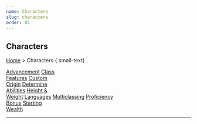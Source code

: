 ```yaml
---
name: Characters
slug: characters
order: 02
---
```

## Characters
[Home](dm-operations-center) > Characters {.small-text}

<div class="menu-container">
    <a href="advancement">Advancement</a>
    <a href="class-features">Class<br/> Features</a>
    <a href="custom-origin">Custom<br/> Origin</a>
    <a href="determine-abilities">Determine<br/> Abilities</a>
    <a href="height-and-weight">Height &<br/> Weight</a>
    <a href="languages">Languages</a>
    <a href="multiclassing">Multiclassing</a>
    <a href="proficiency-bonus">Proficiency<br/> Bonus</a>
    <a href="starting-wealth">Starting<br/> Wealth</a>
    <a href="."></a>
    <a href="."></a>
    <a href="."></a>
    <a href="."></a>
    <a href="."></a>
    <a href="."></a>
</div>
<hr/>